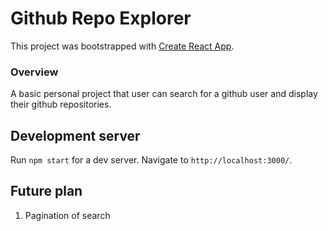 # Github Repo Explorer

This project was bootstrapped with [Create React App](https://github.com/facebook/create-react-app).

### Overview

A basic personal project that user can search for a github user and display their github repositories.
## Development server

Run `npm start` for a dev server. Navigate to `http://localhost:3000/`.

## Future plan

1. Pagination of search
